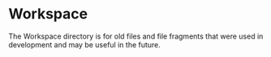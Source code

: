 # Workspace

The Workspace directory is for old files and file fragments that were used in development and may be useful in the future.

